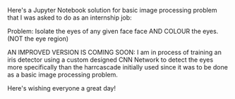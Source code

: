 
Here's a Jupyter Notebook solution for basic image processing problem that I was asked to do as an internship job:

Problem: Isolate the eyes of any given face face AND COLOUR the eyes. (NOT the eye region) 

AN IMPROVED VERSION IS COMING SOON:
  I am in process of training an iris detector using a custom designed CNN Network to detect the eyes more specifically than
  the harrcascade initially used since it was to be done as a basic image processing problem. 

Here's wishing everyone a great day! 


